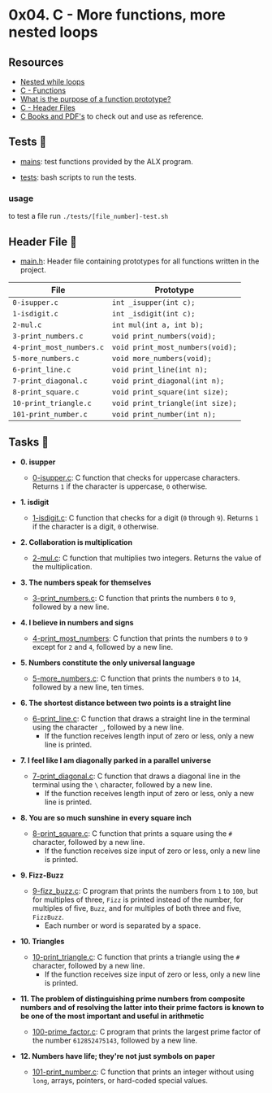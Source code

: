 # 0x04. C - More functions, more nested loops

## Resources

- [Nested while loops](https://www.youtube.com/watch?v=Z3iGeQ1gIss)
- [C - Functions](https://www.tutorialspoint.com/cprogramming/c_functions.htm)
- [What is the purpose of a function prototype?](https://www.geeksforgeeks.org/what-is-the-purpose-of-a-function-prototype/)
- [C - Header Files](https://www.tutorialspoint.com/cprogramming/c_header_files.htm)
- [C Books and PDF's](../references) to check out and use as reference.

## Tests :test_tube:

- [mains](./mains): test functions provided by the ALX program.

- [tests](./tests): bash scripts to run the tests.

### usage

to test a file run `./tests/[file_number]-test.sh`


## Header File :file_folder:

- [main.h](./main.h): Header file containing prototypes for all functions written in the project.

| File                     | Prototype                        |
| ------------------------ | -------------------------------- |
| `0-isupper.c`            | `int _isupper(int c);`           |
| `1-isdigit.c`            | `int _isdigit(int c);`           |
| `2-mul.c`                | `int mul(int a, int b);`         |
| `3-print_numbers.c`      | `void print_numbers(void);`      |
| `4-print_most_numbers.c` | `void print_most_numbers(void);` |
| `5-more_numbers.c`       | `void more_numbers(void);`       |
| `6-print_line.c`         | `void print_line(int n);`        |
| `7-print_diagonal.c`     | `void print_diagonal(int n);`    |
| `8-print_square.c`       | `void print_square(int size);`   |
| `10-print_triangle.c`    | `void print_triangle(int size);` |
| `101-print_number.c`     | `void print_number(int n);`      |

## Tasks :page_with_curl:

- **0. isupper**

  - [0-isupper.c](./0-isupper.c): C function that checks for uppercase characters. Returns
    `1` if the character is uppercase, `0` otherwise.

- **1. isdigit**

  - [1-isdigit.c](./1-isdigit.c): C function that checks for a digit (`0` through `9`).
    Returns `1` if the character is a digit, `0` otherwise.

- **2. Collaboration is multiplication**

  - [2-mul.c](./2-mul.c): C function that multiplies two integers. Returns the value of
    the multiplication.

- **3. The numbers speak for themselves**

  - [3-print_numbers.c](./3-print_numbers.c): C function that prints the numbers `0` to
    `9`, followed by a new line.

- **4. I believe in numbers and signs**

  - [4-print_most_numbers](./4-print_most_numbers.c): C function that prints the numbers
    `0` to `9` except for `2` and `4`, followed by a new line.

- **5. Numbers constitute the only universal language**

  - [5-more_numbers.c](./5-more_numbers.c): C function that prints the numbers `0` to
    `14`, followed by a new line, ten times.

- **6. The shortest distance between two points is a straight line**

  - [6-print_line.c](./6-print_line.c): C function that draws a straight line in the terminal
    using the character `_`, followed by a new line.
    - If the function receives length input of zero or less, only a new line is printed.

- **7. I feel like I am diagonally parked in a parallel universe**

  - [7-print_diagonal.c](./7-print_diagonal.c): C function that draws a diagonal
    line in the terminal using the `\` character, followed by a new line.
    - If the function receives length input of zero or less, only a new line is printed.

- **8. You are so much sunshine in every square inch**

  - [8-print_square.c](./8-print_square.c): C function that prints a square using the `#`
    character, followed by a new line.
    - If the function receives size input of zero or less, only a new line is printed.

- **9. Fizz-Buzz**

  - [9-fizz_buzz.c](./9-fizz_buzz.c): C program that prints the numbers from `1` to
    `100`, but for multiples of three, `Fizz` is printed instead of the number, for
    multiples of five, `Buzz`, and for multiples of both three and five, `FizzBuzz`.
    - Each number or word is separated by a space.

- **10. Triangles**

  - [10-print_triangle.c](./10-print_triangle.c): C function that prints a triangle using
    the `#` character, followed by a new line.
    - If the function receives size input of zero or less, only a new line is printed.

- **11. The problem of distinguishing prime numbers from composite numbers and of resolving the latter into their prime factors is known to be one of the most important and useful in arithmetic**

  - [100-prime_factor.c](./100-prime_factor.c): C program that prints the largest prime factor
    of the number `612852475143`, followed by a new line.

- **12. Numbers have life; they're not just symbols on paper**
  - [101-print_number.c](./101-print_number.c): C function that prints an integer without
    using `long`, arrays, pointers, or hard-coded special values.
